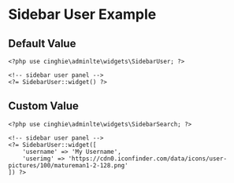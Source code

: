 Sidebar User Example
=======================

## Default Value

```
<?php use cinghie\adminlte\widgets\SidebarUser; ?>

<!-- sidebar user panel -->
<?= SidebarUser::widget() ?>
```

## Custom Value

```
<?php use cinghie\adminlte\widgets\SidebarSearch; ?>

<!-- sidebar user panel -->
<?= SidebarUser::widget([
    'username' => 'My Username',
    'userimg' => 'https://cdn0.iconfinder.com/data/icons/user-pictures/100/matureman1-2-128.png'
]) ?>
